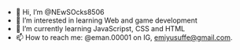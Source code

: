 - 👋 Hi, I’m @NEwSOcks8506
- 👀 I’m interested in learning Web and game development
- 🌱 I’m currently learning JavaScripst, CSS and HTML
- 📫 How to reach me: @eman.00001 on IG, emiyusuffe@gmail.com.

<!---
NEwSOcks8506/NEwSOcks8506 is a ✨ special ✨ repository because its `README.md` (this file) appears on your GitHub profile.
You can click the Preview link to take a look at your changes.
--->
